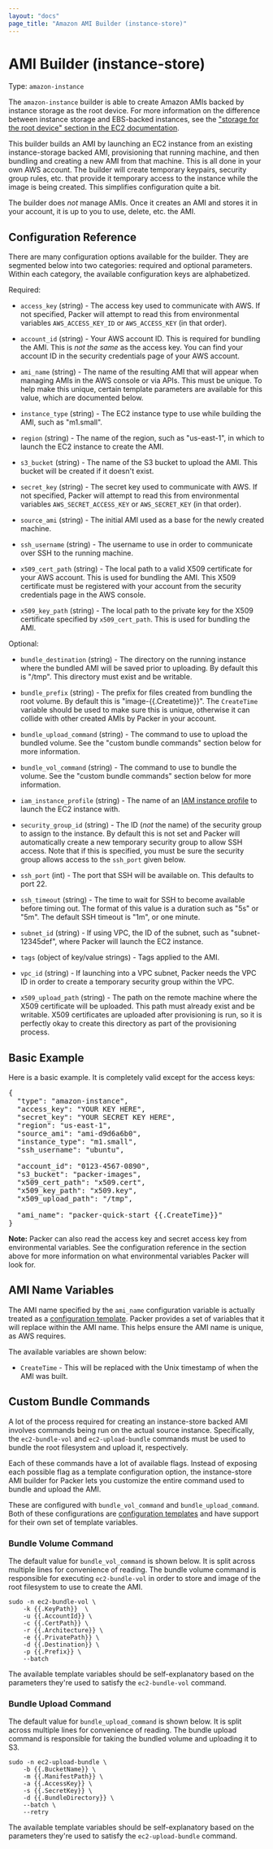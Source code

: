 ```yaml
---
layout: "docs"
page_title: "Amazon AMI Builder (instance-store)"
---
```


# AMI Builder (instance-store)

Type: `amazon-instance`

The `amazon-instance` builder is able to create Amazon AMIs backed by
instance storage as the root device. For more information on the difference
between instance storage and EBS-backed instances, see the
["storage for the root device" section in the EC2 documentation](http://docs.aws.amazon.com/AWSEC2/latest/UserGuide/ComponentsAMIs.html#storage-for-the-root-device).

This builder builds an AMI by launching an EC2 instance from an existing
instance-storage backed AMI, provisioning that running machine, and then
bundling and creating a new AMI from that machine.
This is all done in your own AWS account. The builder will create temporary
keypairs, security group rules, etc. that provide it temporary access to
the instance while the image is being created. This simplifies configuration
quite a bit.

The builder does _not_ manage AMIs. Once it creates an AMI and stores it
in your account, it is up to you to use, delete, etc. the AMI.

## Configuration Reference

There are many configuration options available for the builder. They are
segmented below into two categories: required and optional parameters. Within
each category, the available configuration keys are alphabetized.

Required:

* `access_key` (string) - The access key used to communicate with AWS.
  If not specified, Packer will attempt to read this from environmental
  variables `AWS_ACCESS_KEY_ID` or `AWS_ACCESS_KEY` (in that order).

* `account_id` (string) - Your AWS account ID. This is required for bundling
  the AMI. This is _not the same_ as the access key. You can find your
  account ID in the security credentials page of your AWS account.

* `ami_name` (string) - The name of the resulting AMI that will appear
  when managing AMIs in the AWS console or via APIs. This must be unique.
  To help make this unique, certain template parameters are available for
  this value, which are documented below.

* `instance_type` (string) - The EC2 instance type to use while building
  the AMI, such as "m1.small".

* `region` (string) - The name of the region, such as "us-east-1", in which
  to launch the EC2 instance to create the AMI.

* `s3_bucket` (string) - The name of the S3 bucket to upload the AMI.
  This bucket will be created if it doesn't exist.

* `secret_key` (string) - The secret key used to communicate with AWS.
  If not specified, Packer will attempt to read this from environmental
  variables `AWS_SECRET_ACCESS_KEY` or `AWS_SECRET_KEY` (in that order).

* `source_ami` (string) - The initial AMI used as a base for the newly
  created machine.

* `ssh_username` (string) - The username to use in order to communicate
  over SSH to the running machine.

* `x509_cert_path` (string) - The local path to a valid X509 certificate for
  your AWS account. This is used for bundling the AMI. This X509 certificate
  must be registered with your account from the security credentials page
  in the AWS console.

* `x509_key_path` (string) - The local path to the private key for the X509
  certificate specified by `x509_cert_path`. This is used for bundling the AMI.

Optional:

* `bundle_destination` (string) - The directory on the running instance
  where the bundled AMI will be saved prior to uploading. By default this is
  "/tmp". This directory must exist and be writable.

* `bundle_prefix` (string) - The prefix for files created from bundling
  the root volume. By default this is "image-{{.Createtime}}". The `CreateTime`
  variable should be used to make sure this is unique, otherwise it can
  collide with other created AMIs by Packer in your account.

* `bundle_upload_command` (string) - The command to use to upload the
  bundled volume. See the "custom bundle commands" section below for more
  information.

* `bundle_vol_command` (string) - The command to use to bundle the volume.
  See the "custom bundle commands" section below for more information.

* `iam_instance_profile` (string) - The name of an
  [IAM instance profile](http://docs.aws.amazon.com/IAM/latest/UserGuide/instance-profiles.html)
  to launch the EC2 instance with.

* `security_group_id` (string) - The ID (_not_ the name) of the security
  group to assign to the instance. By default this is not set and Packer
  will automatically create a new temporary security group to allow SSH
  access. Note that if this is specified, you must be sure the security
  group allows access to the `ssh_port` given below.

* `ssh_port` (int) - The port that SSH will be available on. This defaults
  to port 22.

* `ssh_timeout` (string) - The time to wait for SSH to become available
  before timing out. The format of this value is a duration such as "5s"
  or "5m". The default SSH timeout is "1m", or one minute.

* `subnet_id` (string) - If using VPC, the ID of the subnet, such as
  "subnet-12345def", where Packer will launch the EC2 instance.

* `tags` (object of key/value strings) - Tags applied to the AMI.

* `vpc_id` (string) - If launching into a VPC subnet, Packer needs the
  VPC ID in order to create a temporary security group within the VPC.

* `x509_upload_path` (string) - The path on the remote machine where the
  X509 certificate will be uploaded. This path must already exist and be
  writable. X509 certificates are uploaded after provisioning is run, so
  it is perfectly okay to create this directory as part of the provisioning
  process.

## Basic Example

Here is a basic example. It is completely valid except for the access keys:

<pre class="prettyprint">
{
  "type": "amazon-instance",
  "access_key": "YOUR KEY HERE",
  "secret_key": "YOUR SECRET KEY HERE",
  "region": "us-east-1",
  "source_ami": "ami-d9d6a6b0",
  "instance_type": "m1.small",
  "ssh_username": "ubuntu",

  "account_id": "0123-4567-0890",
  "s3_bucket": "packer-images",
  "x509_cert_path": "x509.cert",
  "x509_key_path": "x509.key",
  "x509_upload_path": "/tmp",

  "ami_name": "packer-quick-start {{.CreateTime}}"
}
</pre>

<div class="alert alert-block alert-info">
<strong>Note:</strong> Packer can also read the access key and secret
access key from environmental variables. See the configuration reference in
the section above for more information on what environmental variables Packer
will look for.
</div>

## AMI Name Variables

The AMI name specified by the `ami_name` configuration variable is actually
treated as a [configuration template](/docs/templates/configuration-templates.html).
Packer provides a set of variables that it will replace
within the AMI name. This helps ensure the AMI name is unique, as AWS requires.

The available variables are shown below:

* `CreateTime` - This will be replaced with the Unix timestamp of when
  the AMI was built.

## Custom Bundle Commands

A lot of the process required for creating an instance-store backed AMI
involves commands being run on the actual source instance. Specifically, the
`ec2-bundle-vol` and `ec2-upload-bundle` commands must be used to bundle
the root filesystem and upload it, respectively.

Each of these commands have a lot of available flags. Instead of exposing each
possible flag as a template configuration option, the instance-store AMI
builder for Packer lets you customize the entire command used to bundle
and upload the AMI.

These are configured with `bundle_vol_command` and `bundle_upload_command`.
Both of these configurations are
[configuration templates](/docs/templates/configuration-templates.html)
and have support for their own set of template variables.

### Bundle Volume Command

The default value for `bundle_vol_command` is shown below. It is split
across multiple lines for convenience of reading. The bundle volume command
is responsible for executing `ec2-bundle-vol` in order to store and image
of the root filesystem to use to create the AMI.

```
sudo -n ec2-bundle-vol \
	-k {{.KeyPath}}  \
	-u {{.AccountId}} \
	-c {{.CertPath}} \
	-r {{.Architecture}} \
	-e {{.PrivatePath}} \
	-d {{.Destination}} \
	-p {{.Prefix}} \
	--batch
```

The available template variables should be self-explanatory based on the
parameters they're used to satisfy the `ec2-bundle-vol` command.

### Bundle Upload Command

The default value for `bundle_upload_command` is shown below. It is split
across multiple lines for convenience of reading. The bundle upload command
is responsible for taking the bundled volume and uploading it to S3.

```
sudo -n ec2-upload-bundle \
	-b {{.BucketName}} \
	-m {{.ManifestPath}} \
	-a {{.AccessKey}} \
	-s {{.SecretKey}} \
	-d {{.BundleDirectory}} \
	--batch \
	--retry
```

The available template variables should be self-explanatory based on the
parameters they're used to satisfy the `ec2-upload-bundle` command.
